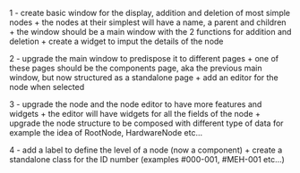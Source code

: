 1 - create basic window for the display, addition and deletion of most simple nodes
    + the nodes at their simplest will have a name, a parent and children
    + the window should be a main window with the 2 functions for addition and deletion
    + create a widget to imput the details of the node

2 - upgrade the main window to predispose it to different pages
    + one of these pages should be the components page, aka the previous main window,
    but now structured as a standalone page
    + add an editor for the node when selected

3 - upgrade the node and the node editor to have more features and widgets
    + the editor will have widgets for all the fields of the node
    + upgrade the node structure to be composed with different type of data
    for example the idea of RootNode, HardwareNode etc...

4 - add a label to define the level of a node (now a component)
    + create a standalone class for the ID number (examples #000-001, #MEH-001 etc...)
